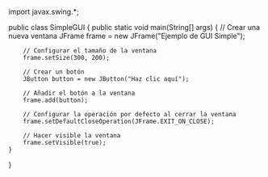 import javax.swing.*;

public class SimpleGUI {
    public static void main(String[] args) {
        // Crear una nueva ventana
        JFrame frame = new JFrame("Ejemplo de GUI Simple");
        
        // Configurar el tamaño de la ventana
        frame.setSize(300, 200);
        
        // Crear un botón
        JButton button = new JButton("Haz clic aquí");
        
        // Añadir el botón a la ventana
        frame.add(button);
        
        // Configurar la operación por defecto al cerrar la ventana
        frame.setDefaultCloseOperation(JFrame.EXIT_ON_CLOSE);
        
        // Hacer visible la ventana
        frame.setVisible(true);
    }
}
